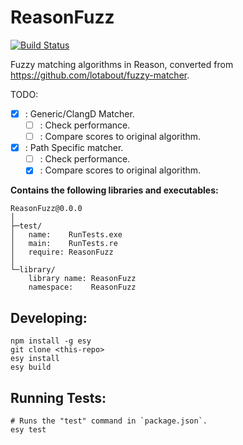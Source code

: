 # ReasonFuzz

[![Build Status](https://dev.azure.com/CrossR-1/reasonFuzz/_apis/build/status/CrossR.reasonFuzz?branchName=master)](https://dev.azure.com/CrossR-1/reasonFuzz/_build/latest?definitionId=3&branchName=master)


Fuzzy matching algorithms in Reason, converted from https://github.com/lotabout/fuzzy-matcher.

TODO:
 - [x] : Generic/ClangD Matcher.
    - [ ] : Check performance.
    - [ ] : Compare scores to original algorithm.
 - [X] : Path Specific matcher.
    - [ ] : Check performance.
    - [X] : Compare scores to original algorithm.

**Contains the following libraries and executables:**

```
ReasonFuzz@0.0.0
│
├─test/
│   name:    RunTests.exe
│   main:    RunTests.re
│   require: ReasonFuzz
│
└─library/
    library name: ReasonFuzz
    namespace:    ReasonFuzz
```

## Developing:

```
npm install -g esy
git clone <this-repo>
esy install
esy build
```

## Running Tests:

```
# Runs the "test" command in `package.json`.
esy test
```
